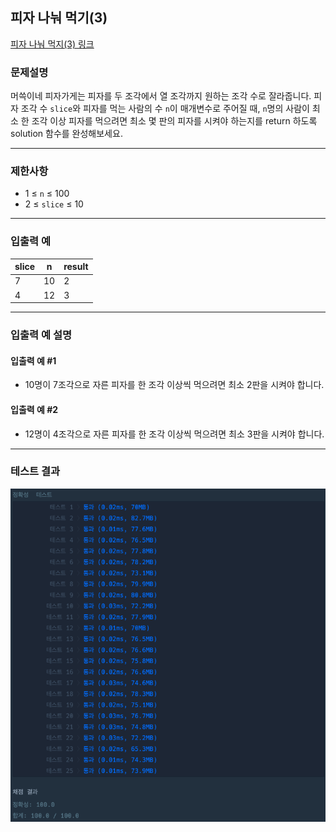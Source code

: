 ## 피자 나눠 먹기(3)

[피자 나눠 먹지(3) 링크](https://school.programmers.co.kr/learn/courses/30/lessons/120815)

### 문제설명

머쓱이네 피자가게는 피자를 두 조각에서 열 조각까지 원하는 조각 수로 잘라줍니다. 피자 조각 수 `slice`와 피자를 먹는 사람의 수 `n`이 매개변수로 주어질 때, `n`명의
사람이 최소 한 조각 이상 피자를 먹으려면 최소 몇 판의 피자를 시켜야 하는지를 return 하도록 solution 함수를 완성해보세요.

---

### 제한사항

+ 1 ≤ `n` ≤ 100
+ 2 ≤ `slice` ≤ 10

---

### 입출력 예

| slice | n  | result |
|-------|----|--------|
| 7     | 10 | 2      |
| 4     | 12 | 3      |

---

### 입출력 예 설명

#### 입출력 예 #1

+ 10명이 7조각으로 자른 피자를 한 조각 이상씩 먹으려면 최소 2판을 시켜야 합니다.

#### 입출력 예 #2

+ 12명이 4조각으로 자른 피자를 한 조각 이상씩 먹으려면 최소 3판을 시켜야 합니다.

---

### 테스트 결과

![결과](./120816_결과.png)